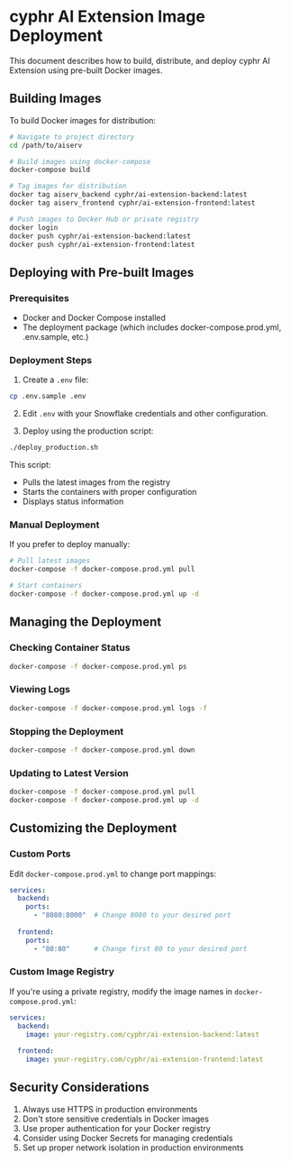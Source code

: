# cyphr AI Extension Image Deployment

This document describes how to build, distribute, and deploy cyphr AI Extension using pre-built Docker images.

## Building Images

To build Docker images for distribution:

```bash
# Navigate to project directory
cd /path/to/aiserv

# Build images using docker-compose
docker-compose build

# Tag images for distribution
docker tag aiserv_backend cyphr/ai-extension-backend:latest
docker tag aiserv_frontend cyphr/ai-extension-frontend:latest

# Push images to Docker Hub or private registry
docker login
docker push cyphr/ai-extension-backend:latest
docker push cyphr/ai-extension-frontend:latest
```

## Deploying with Pre-built Images

### Prerequisites

- Docker and Docker Compose installed
- The deployment package (which includes docker-compose.prod.yml, .env.sample, etc.)

### Deployment Steps

1. Create a `.env` file:

```bash
cp .env.sample .env
```

2. Edit `.env` with your Snowflake credentials and other configuration.

3. Deploy using the production script:

```bash
./deploy_production.sh
```

This script:
- Pulls the latest images from the registry
- Starts the containers with proper configuration
- Displays status information

### Manual Deployment

If you prefer to deploy manually:

```bash
# Pull latest images
docker-compose -f docker-compose.prod.yml pull

# Start containers
docker-compose -f docker-compose.prod.yml up -d
```

## Managing the Deployment

### Checking Container Status

```bash
docker-compose -f docker-compose.prod.yml ps
```

### Viewing Logs

```bash
docker-compose -f docker-compose.prod.yml logs -f
```

### Stopping the Deployment

```bash
docker-compose -f docker-compose.prod.yml down
```

### Updating to Latest Version

```bash
docker-compose -f docker-compose.prod.yml pull
docker-compose -f docker-compose.prod.yml up -d
```

## Customizing the Deployment

### Custom Ports

Edit `docker-compose.prod.yml` to change port mappings:

```yaml
services:
  backend:
    ports:
      - "8080:8000"  # Change 8080 to your desired port
  
  frontend:
    ports:
      - "80:80"      # Change first 80 to your desired port
```

### Custom Image Registry

If you're using a private registry, modify the image names in `docker-compose.prod.yml`:

```yaml
services:
  backend:
    image: your-registry.com/cyphr/ai-extension-backend:latest
  
  frontend:
    image: your-registry.com/cyphr/ai-extension-frontend:latest
```

## Security Considerations

1. Always use HTTPS in production environments
2. Don't store sensitive credentials in Docker images
3. Use proper authentication for your Docker registry
4. Consider using Docker Secrets for managing credentials
5. Set up proper network isolation in production environments